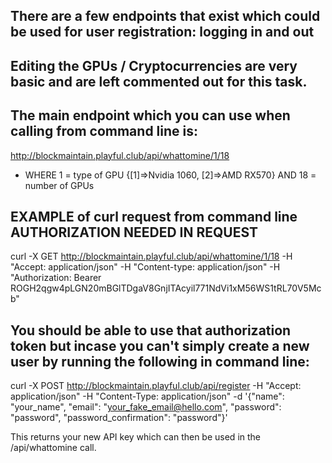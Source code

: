 ## There are a few endpoints that exist which could be used for user registration: logging in and out

## Editing the GPUs / Cryptocurrencies are very basic and are left commented out for this task.

## The main endpoint which you can use when calling from command line is:

http://blockmaintain.playful.club/api/whattomine/1/18
- WHERE 1 = type of GPU {[1]=>Nvidia 1060, [2]=>AMD RX570} AND 18 = number of GPUs

## EXAMPLE of curl request from command line AUTHORIZATION NEEDED IN REQUEST


curl -X GET http://blockmaintain.playful.club/api/whattomine/1/18 -H "Accept: application/json" -H "Content-type: application/json" -H "Authorization: Bearer ROGH2qgw4pLGN20mBGlTDgaV8GnjITAcyil771NdVi1xM56WS1tRL70V5Mcb"



## You should be able to use that authorization token but incase you can't simply create a new user by running the following in command line:


curl -X POST http://blockmaintain.playful.club/api/register
-H "Accept: application/json"
-H "Content-Type: application/json"
-d '{"name": "your_name", "email": "your_fake_email@hello.com", "password": "password", "password_confirmation": "password"}'

This returns your new API key which can then be used in the /api/whattomine call.
